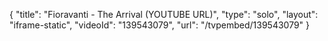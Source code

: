 {
    "title": "Fioravanti - The Arrival (YOUTUBE URL)",
    "type": "solo",
    "layout": "iframe-static",
    "videoId": "139543079",
    "url": "\/tvpembed\/139543079"
}